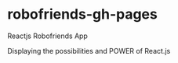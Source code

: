 # robofriends-gh-pages


Reactjs Robofriends App

Displaying the possibilities and POWER  of React.js
